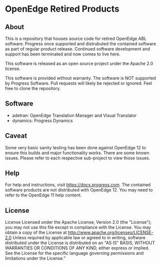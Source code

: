 # OpenEdge Retired Products

## About

This is a repository that houses source code for retired OpenEdge ABL software. Progress once supported and distrubuted the contained software as part of regular product release. Continued software development and support has been terminated and now comes to live here.

This software is released as an open source project under the Apache 2.0 license.

This software is provided without warranty. The software is NOT supported by Progress Software. Pull requests will likely be rejected or ignored. Feel free to clone the repository.

## Software
- adetran:  OpenEdge Translation Manager and Visual Translator
- dynamics: Progress Dynamics
  
## Caveat

Some very basic sanity testing has been done against OpenEdge 12 to ensure this builds and major functionality works. There are some known issues. Please refer to each respective sub-project to view those issues.

## Help
For help and instructions, visit https://docs.progress.com. The contained software products are not distributed with OpenEdge 12. You may need to refer to the OpenEdge 11 help content.

## License
License Licensed under the Apache License, Version 2.0 (the "License"); you may not use this file except in compliance with the License. You may obtain a copy of the License at http://www.apache.org/licenses/LICENSE-2.0 Unless required by applicable law or agreed to in writing, software distributed under the License is distributed on an "AS IS" BASIS, WITHOUT WARRANTIES OR CONDITIONS OF ANY KIND, either express or implied. See the License for the specific language governing permissions and limitations under the License.”
